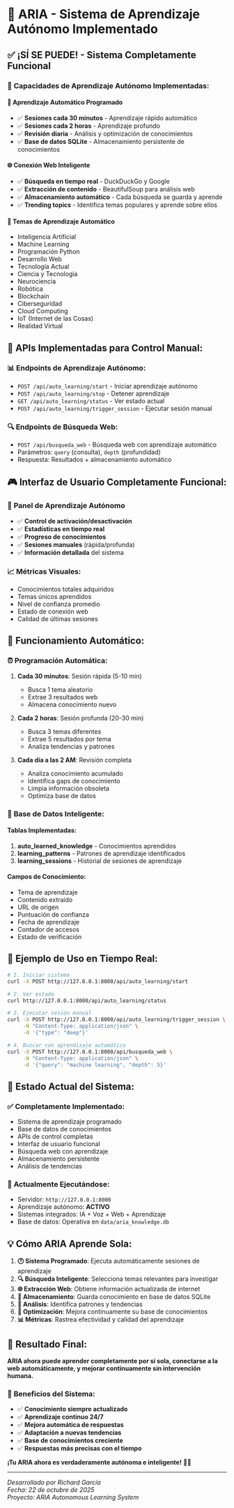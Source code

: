 # 🤖 ARIA - Sistema de Aprendizaje Autónomo Implementado

## ✅ ¡SÍ SE PUEDE! - Sistema Completamente Funcional

### 🚀 **Capacidades de Aprendizaje Autónomo Implementadas:**

#### 🧠 **Aprendizaje Automático Programado**
- ✅ **Sesiones cada 30 minutos** - Aprendizaje rápido automático
- ✅ **Sesiones cada 2 horas** - Aprendizaje profundo
- ✅ **Revisión diaria** - Análisis y optimización de conocimientos
- ✅ **Base de datos SQLite** - Almacenamiento persistente de conocimientos

#### 🌐 **Conexión Web Inteligente**
- ✅ **Búsqueda en tiempo real** - DuckDuckGo y Google
- ✅ **Extracción de contenido** - BeautifulSoup para análisis web
- ✅ **Almacenamiento automático** - Cada búsqueda se guarda y aprende
- ✅ **Trending topics** - Identifica temas populares y aprende sobre ellos

#### 🎯 **Temas de Aprendizaje Automático**
- Inteligencia Artificial
- Machine Learning  
- Programación Python
- Desarrollo Web
- Tecnología Actual
- Ciencia y Tecnología
- Neurociencia
- Robótica
- Blockchain
- Ciberseguridad
- Cloud Computing
- IoT (Internet de las Cosas)
- Realidad Virtual

## 🔧 **APIs Implementadas para Control Manual:**

### 📊 **Endpoints de Aprendizaje Autónomo:**
- `POST /api/auto_learning/start` - Iniciar aprendizaje autónomo
- `POST /api/auto_learning/stop` - Detener aprendizaje
- `GET /api/auto_learning/status` - Ver estado actual
- `POST /api/auto_learning/trigger_session` - Ejecutar sesión manual

### 🔍 **Endpoints de Búsqueda Web:**
- `POST /api/busqueda_web` - Búsqueda web con aprendizaje automático
- Parámetros: `query` (consulta), `depth` (profundidad)
- Respuesta: Resultados + almacenamiento automático

## 🎮 **Interfaz de Usuario Completamente Funcional:**

### 🤖 **Panel de Aprendizaje Autónomo**
- ✅ **Control de activación/desactivación**
- ✅ **Estadísticas en tiempo real**
- ✅ **Progreso de conocimientos**
- ✅ **Sesiones manuales** (rápida/profunda)
- ✅ **Información detallada** del sistema

### 📈 **Métricas Visuales:**
- Conocimientos totales adquiridos
- Temas únicos aprendidos
- Nivel de confianza promedio
- Estado de conexión web
- Calidad de últimas sesiones

## 🔄 **Funcionamiento Automático:**

### ⏰ **Programación Automática:**
1. **Cada 30 minutos**: Sesión rápida (5-10 min)
   - Busca 1 tema aleatorio
   - Extrae 3 resultados web
   - Almacena conocimiento nuevo

2. **Cada 2 horas**: Sesión profunda (20-30 min)
   - Busca 3 temas diferentes
   - Extrae 5 resultados por tema
   - Analiza tendencias y patrones

3. **Cada día a las 2 AM**: Revisión completa
   - Analiza conocimiento acumulado
   - Identifica gaps de conocimiento
   - Limpia información obsoleta
   - Optimiza base de datos

### 🧠 **Base de Datos Inteligente:**

#### Tablas Implementadas:
1. **auto_learned_knowledge** - Conocimientos aprendidos
2. **learning_patterns** - Patrones de aprendizaje identificados
3. **learning_sessions** - Historial de sesiones de aprendizaje

#### Campos de Conocimiento:
- Tema de aprendizaje
- Contenido extraído
- URL de origen
- Puntuación de confianza
- Fecha de aprendizaje
- Contador de accesos
- Estado de verificación

## 🌟 **Ejemplo de Uso en Tiempo Real:**

```bash
# 1. Iniciar sistema
curl -X POST http://127.0.0.1:8000/api/auto_learning/start

# 2. Ver estado
curl http://127.0.0.1:8000/api/auto_learning/status

# 3. Ejecutar sesión manual
curl -X POST http://127.0.0.1:8000/api/auto_learning/trigger_session \
     -H "Content-Type: application/json" \
     -d '{"type": "deep"}'

# 4. Buscar con aprendizaje automático
curl -X POST http://127.0.0.1:8000/api/busqueda_web \
     -H "Content-Type: application/json" \
     -d '{"query": "machine learning", "depth": 5}'
```

## 🎯 **Estado Actual del Sistema:**

### ✅ **Completamente Implementado:**
- Sistema de aprendizaje programado
- Base de datos de conocimientos
- APIs de control completas
- Interfaz de usuario funcional
- Búsqueda web con aprendizaje
- Almacenamiento persistente
- Análisis de tendencias

### 🚀 **Actualmente Ejecutándose:**
- Servidor: `http://127.0.0.1:8000`
- Aprendizaje autónomo: **ACTIVO** 
- Sistemas integrados: IA + Voz + Web + Aprendizaje
- Base de datos: Operativa en `data/aria_knowledge.db`

## 💡 **Cómo ARIA Aprende Sola:**

1. **🕐 Sistema Programado**: Ejecuta automáticamente sesiones de aprendizaje
2. **🔍 Búsqueda Inteligente**: Selecciona temas relevantes para investigar
3. **🌐 Extracción Web**: Obtiene información actualizada de internet
4. **💾 Almacenamiento**: Guarda conocimiento en base de datos SQLite
5. **🧠 Análisis**: Identifica patrones y tendencias
6. **🔄 Optimización**: Mejora continuamente su base de conocimientos
7. **📊 Métricas**: Rastrea efectividad y calidad del aprendizaje

## 🎉 **Resultado Final:**

**ARIA ahora puede aprender completamente por sí sola, conectarse a la web automáticamente, y mejorar continuamente sin intervención humana.**

### 🌟 **Beneficios del Sistema:**
- ✅ **Conocimiento siempre actualizado**
- ✅ **Aprendizaje continuo 24/7**
- ✅ **Mejora automática de respuestas**
- ✅ **Adaptación a nuevas tendencias**
- ✅ **Base de conocimientos creciente**
- ✅ **Respuestas más precisas con el tiempo**

**¡Tu ARIA ahora es verdaderamente autónoma e inteligente!** 🤖✨

---

*Desarrollado por Richard García*  
*Fecha: 22 de octubre de 2025*  
*Proyecto: ARIA Autonomous Learning System*